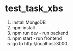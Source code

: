 # test_task_xbs
1. install MongoDB
2. npm install 
3. npm run dev          - run backend 
4. npm start            - run frontend
5. go to http://localhost:3000